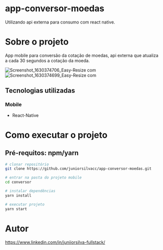 # app-conversor-moedas
Utilizando api externa para consumo com react native.

# Sobre o projeto
App mobile para conversão da cotação de moedas, api externa que atualiza a cada 30 segundos a cotação da moeda.

![Screenshot_1630374706_Easy-Resize com](https://user-images.githubusercontent.com/43589505/131434414-61613ed5-94ac-49c1-b218-313edcefe54c.jpg)
![Screenshot_1630374699_Easy-Resize com](https://user-images.githubusercontent.com/43589505/131434419-7c46c8bb-b8b6-4d1c-a926-9c3941f4e503.jpg)

## Tecnologias utilizadas
### Mobile
  - React-Native
  
# Como executar o projeto

## Pré-requitos: npm/yarn 

```bash
# clonar repositório  
git clone https://github.com/juniorsilvacc/app-conversor-moedas.git

# entrar na pasta do projeto mobile
cd conversor

# instalar dependências
yarn install

# executar projeto
yarn start
```

# Autor

https://www.linkedin.com/in/juniiorsilva-fullstack/
